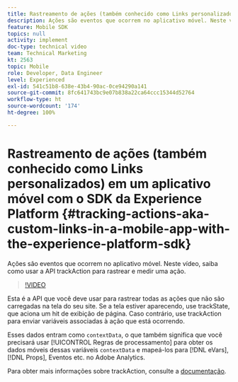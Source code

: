 ```yaml
---
title: Rastreamento de ações (também conhecido como Links personalizados) em um aplicativo móvel com o SDK da Experience Platform
description: Ações são eventos que ocorrem no aplicativo móvel. Neste vídeo, saiba como usar a API trackAction para rastrear e medir uma ação.
feature: Mobile SDK
topics: null
activity: implement
doc-type: technical video
team: Technical Marketing
kt: 2563
topic: Mobile
role: Developer, Data Engineer
level: Experienced
exl-id: 541c51b8-638e-43b4-90ac-0ce94290a141
source-git-commit: 8fc641743bc9e07b838a22ca64ccc15344d52764
workflow-type: ht
source-wordcount: '174'
ht-degree: 100%

---
```


# Rastreamento de ações (também conhecido como Links personalizados) em um aplicativo móvel com o SDK da Experience Platform {#tracking-actions-aka-custom-links-in-a-mobile-app-with-the-experience-platform-sdk}

Ações são eventos que ocorrem no aplicativo móvel. Neste vídeo, saiba como usar a API trackAction para rastrear e medir uma ação.

>[!VIDEO](https://video.tv.adobe.com/v/26268/?quality=12&learn=on)

Esta é a API que você deve usar para rastrear todas as ações que não são carregadas na tela do seu site. Se a tela estiver aparecendo, use trackState, que aciona um hit de exibição de página. Caso contrário, use trackAction para enviar variáveis associadas à ação que está ocorrendo.

Esses dados entram como `contextData`, o que também significa que você precisará usar [!UICONTROL Regras de processamento] para obter os dados móveis dessas variáveis `contextData` e mapeá-los para [!DNL eVars], [!DNL Props], Eventos etc. no Adobe Analytics.

Para obter mais informações sobre trackAction, consulte a [documentação](https://aep-sdks.gitbook.io/docs/using-mobile-extensions/mobile-core/configuration-reference/mobile-core-api-reference).
